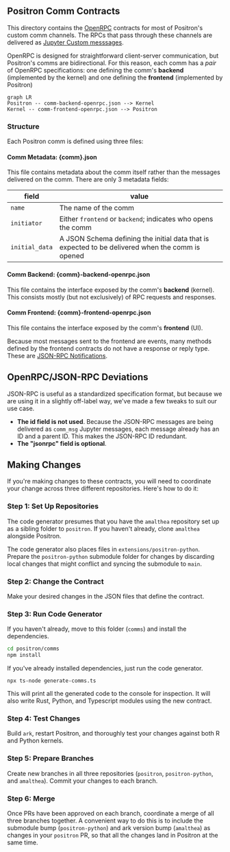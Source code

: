 ## Positron Comm Contracts

This directory contains the [OpenRPC](https://open-rpc.org/) contracts for most of Positron's custom comm channels. The RPCs that pass through these channels are delivered as [Jupyter Custom messsages](https://jupyter-client.readthedocs.io/en/stable/messaging.html#custom-messages).

OpenRPC is designed for straightforward client-server communication, but Positron's comms are bidirectional. For this reason, each comm has a *pair* of OpenRPC specifications: one defining the comm's **backend** (implemented by the kernel) and one defining the **frontend** (implemented by Positron)

```mermaid
graph LR
Positron -- comm-backend-openrpc.json --> Kernel
Kernel -- comm-frontend-openrpc.json --> Positron
```

### Structure

Each Positron comm is defined using three files:

#### Comm Metadata: {comm}.json

This file contains metadata about the comm itself rather than the messages delivered on the comm. There are only 3 metadata fields:

| field | value |
| --- | --- |
| `name` | The name of the comm |
| `initiator` | Either `frontend` or `backend`; indicates who opens the comm |
| `initial_data` | A JSON Schema defining the initial data that is expected to be delivered when the comm is opened |

#### Comm Backend: {comm}-backend-openrpc.json

This file contains the interface exposed by the comm's **backend** (kernel). This consists mostly (but not exclusively) of RPC requests and responses.

#### Comm Frontend: {comm}-frontend-openrpc.json

This file contains the interface exposed by the comm's **frontend** (UI).

Because most messages sent to the frontend are events, many methods defined by the frontend contracts do not have a response or reply type. These are [JSON-RPC Notifications](https://www.jsonrpc.org/specification#notification).

## OpenRPC/JSON-RPC Deviations

JSON-RPC is useful as a standardized specification format, but because we are using it in a slightly off-label way, we've made a few tweaks to suit our use case.

- **The id field is not used**. Because the JSON-RPC messages are being delivered as `comm_msg` Jupyter messages, each message already has an ID and a parent ID. This makes the JSON-RPC ID redundant.
- **The "jsonrpc" field is optional**.

## Making Changes

If you're making changes to these contracts, you will need to coordinate your change across three different repositories. Here's how to do it:

### Step 1: Set Up Repositories

The code generator presumes that you have the `amalthea` repository set up as a sibling folder to `positron`. If you haven't already, clone `amalthea` alongside Positron.

The code generator also places files in `extensions/positron-python`. Prepare the `positron-python` submodule folder for changes by discarding local changes that might conflict and syncing the submodule to `main`.

### Step 2: Change the Contract

Make your desired changes in the JSON files that define the contract.

### Step 3: Run Code Generator

If you haven't already, move to this folder (`comms`) and install the dependencies.

```bash
cd positron/comms
npm install
```

If you've already installed dependencies, just run the code generator.

```
npx ts-node generate-comms.ts
```

This will print all the generated code to the console for inspection. It will also write Rust, Python, and Typescript modules using the new contract.

### Step 4: Test Changes

Build `ark`, restart Positron, and thoroughly test your changes against both R and Python kernels.

### Step 5: Prepare Branches

Create new branches in all three repositories (`positron`, `positron-python`, and `amalthea`). Commit your changes to each branch.

### Step 6: Merge

Once PRs have been approved on each branch, coordinate a merge of all three branches together. A convenient way to do this is to include the submodule bump (`positron-python`) and ark version bump (`amalthea`) as changes in your `positron` PR, so that all the changes land in Positron at the same time.


